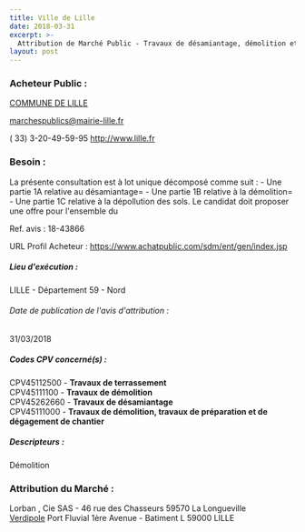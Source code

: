 ```yaml
---
title: Ville de Lille
date: 2018-03-31
excerpt: >-
  Attribution de Marché Public - Travaux de désamiantage, démolition et dépollution des sols de l'école Rostand dans le quartier de l'Epine à Hellemmes
layout: post
---
```


### Acheteur Public : 
<a href="/acheteur-33/siren-215903501"> COMMUNE DE LILLE</a><br/>



marchespublics@mairie-lille.fr

( 33) 3-20-49-59-95
http://www.lille.fr
### Besoin :

La présente consultation est à lot unique décomposé comme suit : - Une partie 1A relative au désamiantage= - Une partie 1B relative à la démolition= - Une partie 1C relative à la dépollution des sols. Le candidat doit proposer une offre pour l'ensemble du

Ref. avis : 18-43866

URL Profil Acheteur : https://www.achatpublic.com/sdm/ent/gen/index.jsp

##### Lieu d'exécution :

LILLE - Département 59 - Nord

###### Date de publication de l'avis d'attribution : 
31/03/2018

##### Codes CPV concerné(s) :
CPV45112500 - **Travaux de terrassement** <br/>
CPV45111100 - **Travaux de démolition** <br/>
CPV45262660 - **Travaux de désamiantage** <br/>
CPV45111000 - **Travaux de démolition, travaux de préparation et de dégagement de chantier** <br/>

##### Descripteurs :
Démolition <br/>

### Attribution du Marché :
Lorban , Cie SAS - 46 rue des Chasseurs 59570 La Longueville <br/>
<a href="/entreprise-266/siren-518532601"> Verdipole</a>    Port Fluvial 1ère Avenue - Batiment L 59000 LILLE <br/>
